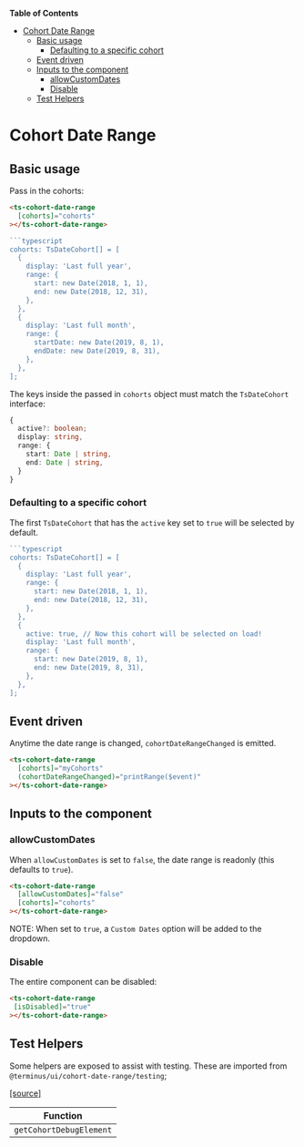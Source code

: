 <!-- START doctoc generated TOC please keep comment here to allow auto update -->
<!-- DON'T EDIT THIS SECTION, INSTEAD RE-RUN doctoc TO UPDATE -->
**Table of Contents**

- [Cohort Date Range](#cohort-date-range)
  - [Basic usage](#basic-usage)
    - [Defaulting to a specific cohort](#defaulting-to-a-specific-cohort)
  - [Event driven](#event-driven)
  - [Inputs to the component](#inputs-to-the-component)
    - [allowCustomDates](#allowcustomdates)
    - [Disable](#disable)
  - [Test Helpers](#test-helpers)

<!-- END doctoc generated TOC please keep comment here to allow auto update -->

<h1>Cohort Date Range</h1>

## Basic usage

Pass in the cohorts:

```html
<ts-cohort-date-range
  [cohorts]="cohorts"
></ts-cohort-date-range>
```

```typescript
```typescript
cohorts: TsDateCohort[] = [
  {
    display: 'Last full year',
    range: {
      start: new Date(2018, 1, 1),
      end: new Date(2018, 12, 31),
    },
  },
  {
    display: 'Last full month',
    range: {
      startDate: new Date(2019, 8, 1),
      endDate: new Date(2019, 8, 31),
    },
  },
];
```

The keys inside the passed in `cohorts` object must match the `TsDateCohort` interface:

```typescript
{
  active?: boolean;
  display: string,
  range: {
    start: Date | string,
    end: Date | string,
  }
}
```

### Defaulting to a specific cohort

The first `TsDateCohort` that has the `active` key set to `true` will be selected by default.

```typescript
```typescript
cohorts: TsDateCohort[] = [
  {
    display: 'Last full year',
    range: {
      start: new Date(2018, 1, 1),
      end: new Date(2018, 12, 31),
    },
  },
  {
    active: true, // Now this cohort will be selected on load!
    display: 'Last full month',
    range: {
      start: new Date(2019, 8, 1),
      end: new Date(2019, 8, 31),
    },
  },
];
```

## Event driven

Anytime the date range is changed, `cohortDateRangeChanged` is emitted.

```html
<ts-cohort-date-range
  [cohorts]="myCohorts"
  (cohortDateRangeChanged)="printRange($event)"
></ts-cohort-date-range>
```


## Inputs to the component

### allowCustomDates

When `allowCustomDates` is set to `false`, the date range is readonly (this defaults to `true`).

```html
<ts-cohort-date-range
  [allowCustomDates]="false"
  [cohorts]="cohorts"
></ts-cohort-date-range>
```

NOTE: When set to `true`, a `Custom Dates` option will be added to the dropdown.

### Disable

The entire component can be disabled:

```html
<ts-cohort-date-range
 [isDisabled]="true"
></ts-cohort-date-range>
```

## Test Helpers

Some helpers are exposed to assist with testing. These are imported from `@terminus/ui/cohort-date-range/testing`;

[[source]][test-helpers-src]

| Function                |
|------------------------|
| `getCohortDebugElement` |


[test-helpers-src]: https://github.com/GetTerminus/terminus-ui/blob/release/terminus-ui/cohort-date-range/testing/src/test-helpers.ts
